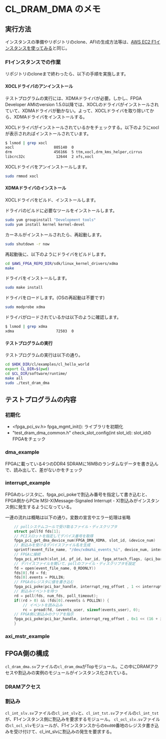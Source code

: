 # CL_DRAM_DMA のメモ

## 実行方法

インスタンスの準備やリポジトリのclone、AFIの生成方法等は、[AWS EC2 F1インスタンスを使ってみる](./index.html)と同じ。

### F1インスタンスでの作業

リポジトリのcloneまで終わったら、以下の手順を実施します。

#### XOCLドライバのアンインストール

テストプログラムの実行には、XDMAドライバが必要。しかし、FPGA Developer AMIのversion 1.5.0以降では、XOCLのドライバがインストールされていて、XDMAドライバが動かない。よって、XOCLドライバを取り除いてから、XDMAドライバをインストールする。

XOCLドライバがインストールされているかをチェックする。以下のようにxoclが表示されればインストールされています。

```bash
$ lsmod | grep xocl
xocl                  805140  0 
drm                   456166  5 ttm,xocl,drm_kms_helper,cirrus
libcrc32c              12644  2 xfs,xocl
```

XOCLドライバをアンインストールします。

```bash
sudo rmmod xocl
```

#### XDMAドライバのインストール

XOCLドライバをビルド、インストールします。

ドライバのビルドに必要なツールをインストールします。

```bash
sudo yum groupinstall "Development tools"
sudo yum install kernel kernel-devel
```

カーネルがインストールされたら、再起動します。

```bash
sudo shutdown -r now
```

再起動後に、以下のようにドライバをビルドします。

```bash
cd $AWS_FPGA_REPO_DIR/sdk/linux_kernel_drivers/xdma
make
```

ドライバをインストールします。

```bash
sudo make install
```

ドライバをロードします。(OSの再起動は不要です)

```bash
sudo modprobe xdma
```

ドライバがロードされているかは以下のように確認します。

```bash
$ lsmod | grep xdma
xdma                   72503  0 
```

#### テストプログラムの実行

テストプログラムの実行は以下の通り。
```bash
cd $HDK_DIR/cl/examples/cl_hello_world
export CL_DIR=$(pwd)
cd $CL_DIR/software/runtime/
make all
sudo ./test_dram_dma
```

## テストプログラムの内容

### 初期化

* <fpga_pci_sv.h> fpga_mgmt_init(): ライブラリを初期化
* "test_dram_dma_common.h" check_slot_config(int slot_id): slot_idのFPGAをチェック

### dma_example

FPGAに載っている4つのDDR4 SDRAMに16MBのランダムなデータを書き込んで、読み出して、差がないかをチェック

### interrupt_example

FPGAのレジスタに、fpga_pci_pokeで割込み番号を指定して書き込むと、FPGA側からPCIe MSI-X(Message-Signaled Interrupt - X)割込みがインスタンス側に発生するようになっている。

一連の流れは概略は以下の通り。変数の宣言やエラー処理は省略

```c
    // pollシステムコールで受け取るファイル・ディスクリプタ
    struct pollfd fds[1];
    // PCIスロットを指定してデバイス番号を取得
    fpga_pci_get_dma_device_num(FPGA_DMA_XDMA, slot_id, &device_num)
    // 割込みを受けるデバイスファイル名を生成
    sprintf(event_file_name, "/dev/xdma%i_events_%i", device_num, interrupt_number);
    // FPGAに接続
    fpga_pci_attach(slot_id, pf_id, bar_id, fpga_attach_flags, &pci_bar_handle);
    // デバイスファイルを開いて、pollのファイル・ディスクリプタを設定
    fd = open(event_file_name, O_RDONLY))
    fds[0].fd = fd;
    fds[0].events = POLLIN;
    // FPGAのレジスタに値を書き込む
    fpga_pci_poke(pci_bar_handle, interrupt_reg_offset , 1 << interrupt_number);
    // 割込みイベントを待つ
    rd = poll(fds, num_fds, poll_timeout);
    if((rd > 0) && (fds[0].revents & POLLIN)) {
        // イベントを読み込み
        rc = pread(fd, &events_user, sizeof(events_user), 0);
	// FPGA側に割込みのクリアを指示
	fpga_pci_poke(pci_bar_handle, interrupt_reg_offset , 0x1 << (16 + interrupt_number) );
    }
```

### axi_mstr_example

## FPGA側の構成

`cl_dram_dma.sv`ファイルの`cl_dram_dma`がTopモジュール。この中にDRAMアクセスや割込みの実例のモジュールがインスタンス化されている。

### DRAMアクセス

### 割込み

`cl_int_slv.sv`ファイルの`cl_int_slv`と、`cl_int_tst.sv`ファイルの`cl_int_tst`が、F1インスタンス側に割込みを要求するモジュール。
`cl_ocl_slv.sv`ファイルの`cl_ocl_slv`モジュールが、F1インスタンスからの`0xd00`番地のレジスタ書き込みを受け付けて、cl_int_slvに割込みの発生を要求する。



